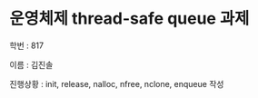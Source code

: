 #  운영체제 thread-safe queue 과제
학번 : 817

이름 : 김진솔

진행상황 : init, release, nalloc, nfree, nclone, enqueue 작성 

